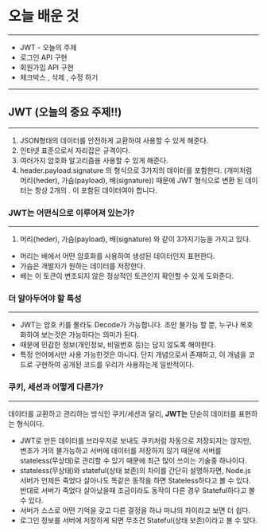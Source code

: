 # 오늘 배운 것
___

* JWT - 오늘의 주제
* 로그인 API 구현
* 회원가입 API 구현
* 체크박스 , 삭제 , 수정 하기
___

## JWT (오늘의 중요 주제!!)
___

1. JSON형태의 데이터를 안전하게 교환하여 사용할 수 있게 해준다.
2. 인터넷 표준으로서 자리잡은 규격이다.
3. 여러가지 암호화 알고리즘을 사용할 수 있게 해준다.
4. header.payload.signature 의 형식으로 3가지의 데이터를 포함한다. (개미처럼 머리{heder), 가슴(payload), 배(signature))
때문에 JWT 형식으로 변환 된 데이터는 항상 2개의 . 이 포함된 데이터여야 합니다.

### JWT는 어떤식으로 이루어져 있는가?
___

1. 머리{heder), 가슴(payload), 배(signature) 와 같이 3가지기능을 가지고 있다.
* 머리는 배에서 어떤 암호화를 사용하여 생성된 데이터인지 표현한다.
* 가슴은 개발자가 원하는 데이터를 저장한다.
* 배는 이 토큰이 변조되지 않은 정상적인 토큰인지 확인할 수 있게 도와준다.

### 더 알아두어야 할 특성
___

* JWT는 암호 키를 몰라도 Decode가 가능합니다.
 조만 불가능 할 뿐, 누구나 복호화하여 보는것은 가능하다는 의미가 된다.
* 때문에 민감한 정보(개인정보, 비밀번호 등)는 담지 않도록 해야한다.
* 특정 언어에서만 사용 가능한것은 아니다.
단지 개념으로서 존재하고, 이 개념을 코드로 구현하여 공개된 코드를 우리가 사용하는게 일반적이다.

### 쿠키, 세션과 어떻게 다른가?
___

데이터를 교환하고 관리하는 방식인 쿠키/세션과 달리, **JWT는** 단순히 데이터를 표현하는 형식이다.

* JWT로 만든 데이터를 브라우저로 보내도 쿠키처럼 자동으로 저장되지는 않지만, 변조가 거의 불가능하고 서버에 데이터를 저장하지 않기 때문에 
서버를 stateless(무상태)로 관리할 수 있기 때문에 최근 많이 쓰이는 기술중 하나이다.
* stateless(무상태)와 stateful(상태 보존)의 차이를 간단히 설명하자면,
Node.js 서버가 언제든 죽었다 살아나도 똑같은 동작을 하면 Stateless하다고 볼 수 있다.
반대로 서버가 죽었다 살아났을때 조금이라도 동작이 다른 경우 Stateful하다고 볼 수 있다.
* 서버가 스스로 어떤 기억을 갖고 다른 결정을 하냐 마냐의 차이라고 보면 더 쉽다.
* 로그인 정보를 서버에 저장하게 되면 무조건 Stateful(상태 보존)이라고 볼 수 있다.


